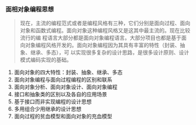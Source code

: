### 面相对象编程思想
> 现在，主流的编程范式或者是编程风格有三种，它们分别是面向过程、面向对象和函数式编程。面向对象这种编程风格又是这其中最主流的。现在比较流行的编
> 程语言大部分都是面向对象编程语言。大部分项目也都是基于面向对象编程风格开发的。面向对象编程因为其具有丰富的特性（封装、抽象、继承、多态），可
> 以实现很多复杂的设计思路，是很多设计原则、设计模式编码实现的基础。

1. 面向对象的四大特性：封装、抽象、继承、多态
2. 面向对象编程与面向过程编程的区别和联系
3. 面向对象分析、面向对象设计、面向对象编程
4. 接口和抽象类的区别以及各自的应用场景
5. 基于接口而非实现编程的设计思想
6. 多用组合少用继承的设计思想
7. 面向过程的贫血模型和面向对象的充血模型